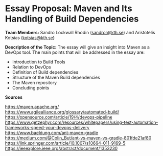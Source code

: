 # Essay Proposal: Maven and Its Handling of Build Dependencies
**Team Members:** Sandro Lockwall Rhodin (<sandror@kth.se>) and Aristotelis Kotsias (<kotsias@kth.se>)

**Description of the Topic:** 
The essay will give an insight into Maven as a DevOps tool. The main points that will be addressed in the essay are:

* Introduction to Build Tools 
* Relation to DevOps 
* Definition of Build dependencies
* Structure of the Maven Build dependencies
* The Maven repository
* Concluding points

**Sources**

https://maven.apache.org/ <br/>
https://www.agilealliance.org/glossary/automated-build/ <br/>
https://opensource.com/article/19/4/devops-pipeline <br/>
https://www.getzephyr.com/resources/whitepapers/using-test-automation-frameworks-speed-your-devops-delivery <br/>
https://www.baeldung.com/ant-maven-gradle <br/>
https://medium.com/@Colin_But/ant-vs-maven-vs-gradle-801fde21af80 <br/>
https://link.springer.com/article/10.1007/s10664-011-9169-5 <br/>
https://ieeexplore.ieee.org/abstract/document/1353230 <br/>
